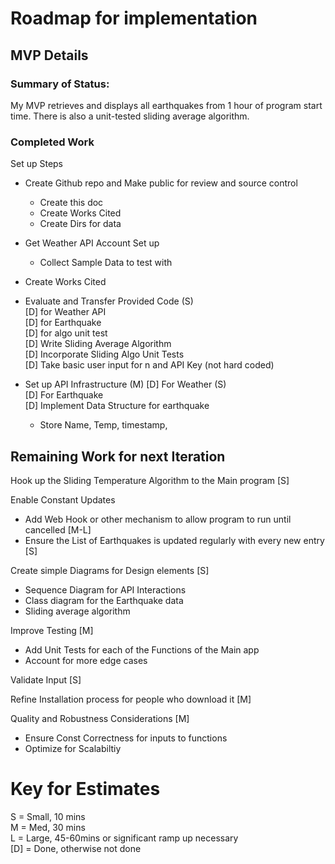 # Roadmap for implementation

## MVP Details 
### Summary of Status: 
My MVP retrieves and displays all earthquakes from 1 hour of program start time. There is also a unit-tested sliding average algorithm. 

### Completed Work
Set up Steps 
- Create Github repo and Make public for review and source control 
    - Create this doc
    - Create Works Cited
    - Create Dirs for data 
- Get Weather API Account Set up
    - Collect Sample Data to test with
- Create Works Cited 

- Evaluate and Transfer Provided Code (S) <br />
    [D] for Weather API <br />
    [D] for Earthquake <br />
    [D] for algo unit test <br />
[D] Write Sliding Average Algorithm <br />
[D] Incorporate Sliding Algo Unit Tests<br />
[D] Take basic user input for n and API Key (not hard coded) <br />
- Set up API Infrastructure (M)
    [D] For Weather (S)<br />
    [D] For Earthquake <br />
[D] Implement Data Structure for earthquake 
    - Store Name, Temp, timestamp, <br />

## Remaining Work for next Iteration

Hook up the Sliding Temperature Algorithm to the Main program [S]

Enable Constant Updates
- Add Web Hook or other mechanism to allow program to run until cancelled [M-L]
- Ensure the List of Earthquakes is updated regularly with every new entry [S]

Create simple Diagrams for Design elements [S]
- Sequence Diagram for API Interactions 
- Class diagram for the Earthquake data 
- Sliding average algorithm 

Improve Testing [M]
- Add Unit Tests for each of the Functions of the Main app
- Account for more edge cases 

Validate Input [S]
 
Refine Installation process for people who download it [M]

Quality and Robustness Considerations [M]
- Ensure Const Correctness for inputs to functions 
- Optimize for Scalabiltiy 



# Key for Estimates 
S = Small, 10 mins <br />
M = Med, 30 mins <br />
L = Large, 45-60mins or significant ramp up necessary <br />
[D] = Done, otherwise not done
